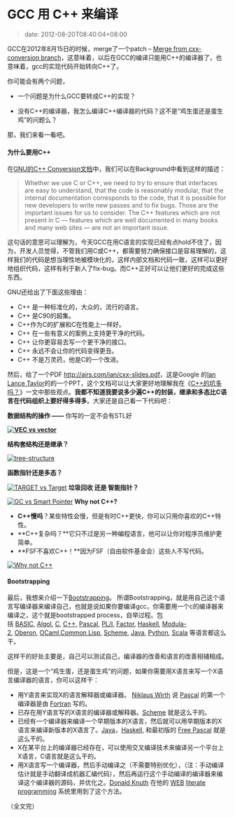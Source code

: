 # GCC 用 C++ 来编译
>date: 2012-08-20T08:40:04+08:00


GCC在2012年8月15日的时候，merge了一个patch – [Merge from cxx-conversion branch](http://gcc.gnu.org/git/?p=gcc.git;a=commitdiff;h=2b15d2ba7eb3a25dfb15a7300f4ee7a141ee8539)，这意味着，以后在GCC的编译只能用C++的编译器了，也意味着，gcc的实现代码开始转向C++了。


你可能会有两个问题，


* 一个问题是为什么GCC要转成C++的实现？


* 没有C++的编译器，我怎么编译C++编译器的代码？这不是“鸡生蛋还是蛋生鸡”的问题么？


那，我们来看一看吧。


#### 为什么要用C++


在[GNU的C++ Conversion文档](http://gcc.gnu.org/wiki/cxx-conversion)中，我们可以在Background中看到这样的描述：



> Whether we use C or C++, we need to try to ensure that interfaces are easy to understand, that the code is reasonably modular, that the internal documentation corresponds to the code, that it is possible for new developers to write new passes and to fix bugs. Those are the important issues for us to consider. The C++ features which are not present in C — features which are well documented in many books and many web sites — are not an important issue.
> 
> 


这句话的意思可以理解为，今天GCC在用C语言的实现已经有点hold不住了，因为，开发人员觉得，不管我们用C或C++，都需要努力确保接口是容易理解的，这样我们的代码是想当理性地被模块化的，这样内部文档和代码一致，这样可以更好地组织代码，这样有利于新人了fix-bug。而C++正好可以让他们更好的完成这些东西。


GNU还给出了下面这些理由：



* C++ 是一种标准化的，大众的，流行的语言。
* C++ 是C90的超集。
* C++作为C的扩展和C在性能上一样好。
* C++ 在一些有意义的案例上支持更干净的代码。
* C++ 让你更容易去写一个更干净的接口。
* C++ 永远不会让你的代码变得更丑。
* C++ 不是万灵药，他是C的一个改进。


然后，给了一个PDF <http://airs.com/ian/cxx-slides.pdf>，这是Google 的[Ian Lance Taylor](http://airs.com/ian/)的的一个PPT，这个文档可以让大家更好地理解我在《[C++的坑多吗？](https://coolshell.cn/articles/7992.html "C++的坑真的多吗？")》一文中那些观点。**我都不知道我要说多少遍C++的封装，继承和多态比C语言在代码组织上要好得多得多**。大家还是自己看一下代码吧：


**数据结构的操作 ——** 你写的一定不会有STL好


**[![](/assets/images/VEC-vs-vector.jpg "VEC vs vector")](https://coolshell.cn/wp-content/uploads/2012/08/VEC-vs-vector.jpg)**


**结构套结构还是继承？**


[![](/assets/images/tree-structure.jpg "tree-structure")](https://coolshell.cn/wp-content/uploads/2012/08/tree-structure.jpg)


**函数指针还是多态？**


[![](/assets/images/TARGET-vs-Target.jpg "TARGET vs Target")](https://coolshell.cn/wp-content/uploads/2012/08/TARGET-vs-Target.jpg)
**垃圾回收 还是 智能指针？**


[![](/assets/images/GC-vs-Smart-Pointer.jpg "GC vs Smart Pointer")](https://coolshell.cn/wp-content/uploads/2012/08/GC-vs-Smart-Pointer.jpg)
**Why not C++?**


* **C++慢吗**？某些特性会慢，但是有时C++更快，你可以只用你喜欢的C++特性。
* **C++复杂吗？**它只不过是另一种编程语言，他可以让你对程序员维护更简单。
* **FSF不喜欢C++！**因为FSF（自由软件基金会）这些人不写代码。


[![](/assets/images/Why-not-C++.jpg "Why not C++")](https://coolshell.cn/wp-content/uploads/2012/08/Why-not-C++.jpg)



#### Bootstrapping


最后，我想来介绍一下[Bootstrapping](https://en.wikipedia.org/wiki/Bootstrapping_%28compilers%29)。 所谓Bootstrapping，就是用自己这个语言写编译器来编译自己，也就是说如果你要编译gcc，你需要用一个c的编译器来编译之，这个就是bootstrapped process，自举过程。包括 [BASIC](https://en.wikipedia.org/wiki/BASIC "BASIC"), [Algol](https://en.wikipedia.org/wiki/Algol "Algol"), [C](https://en.wikipedia.org/wiki/C_(programming_language) "C (programming language)"), [C++](https://en.wikipedia.org/wiki/C%2B%2B "C++"), [Pascal](https://en.wikipedia.org/wiki/Pascal_programming_language "Pascal programming language"), [PL/I](https://en.wikipedia.org/wiki/PL/I "PL/I"), [Factor](https://en.wikipedia.org/wiki/Factor_programming_language "Factor programming language"), [Haskell](https://en.wikipedia.org/wiki/Haskell_(programming_language) "Haskell (programming language)"), [Modula-2](https://en.wikipedia.org/wiki/Modula-2 "Modula-2"), [Oberon](https://en.wikipedia.org/wiki/Oberon_programming_language "Oberon programming language"), [OCaml](https://en.wikipedia.org/wiki/OCaml "OCaml"),[Common Lisp](https://en.wikipedia.org/wiki/Common_Lisp "Common Lisp"), [Scheme](https://en.wikipedia.org/wiki/Scheme_(programming_language) "Scheme (programming language)"), [Java](https://en.wikipedia.org/wiki/Java_(programming_language) "Java (programming language)"), [Python](https://en.wikipedia.org/wiki/Python_(programming_language) "Python (programming language)"), [Scala](https://en.wikipedia.org/wiki/Scala_(programming_language) "Scala (programming language)") 等语言都这么干。


这样干的好处主要是，自己可以测试自己，编译器的改善和语言的改善相辅相成。


但是，这是一个“鸡生蛋，还是蛋生鸡”的问题，如果你需要用X语言来写一个X语言编译器的语言，你可以这样干：


* 用Y语言来实现X的语言解释器或编译器。 [Niklaus Wirth](https://en.wikipedia.org/wiki/Niklaus_Wirth "Niklaus Wirth") 说 [Pascal](https://en.wikipedia.org/wiki/Pascal_programming_language "Pascal programming language") 的第一个编译器是由 [Fortran](https://en.wikipedia.org/wiki/Fortran "Fortran") 写的。
* 已存在用Y语言写的X语言的编译器或解释器。[Scheme](https://en.wikipedia.org/wiki/Scheme_(programming_language) "Scheme (programming language)") 就是这么干的。
* 已经有一个编译器来编译一个早期版本的X语言，然后就可以用早期版本的X语言来编译新版本的X语言了。[Java](https://en.wikipedia.org/wiki/Java_(programming_language) "Java (programming language)")，[Haskell](https://en.wikipedia.org/wiki/Haskell_(programming_language) "Haskell (programming language)"), 和最初版的 [Free Pascal](https://en.wikipedia.org/wiki/Free_Pascal "Free Pascal") 就是这么干的。
* X在某平台上的编译器已经存在，可以使用交叉编译技术来编译另一个平台上X语言，C语言就是这么干的。
* 用X语言写一个编译器，然后手动编译之（不需要特别优化），（注：手动编译估计就是手动翻译成机器汇编代码），然后再运行这个手动编译的编译器来编译这个编译器的源码，并优化之。[Donald Knuth](https://en.wikipedia.org/wiki/Donald_Knuth "Donald Knuth") 在他的 [WEB](https://en.wikipedia.org/wiki/WEB "WEB") [literate programming](https://en.wikipedia.org/wiki/Literate_programming "Literate programming") 系统里用到了这个方法。


（全文完）


